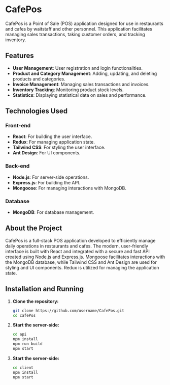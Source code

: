 # CafePos

CafePos is a Point of Sale (POS) application designed for use in restaurants and cafes by waitstaff and other personnel. This application facilitates managing sales transactions, taking customer orders, and tracking inventory.

## Features

- **User Management**: User registration and login functionalities.
- **Product and Category Management**: Adding, updating, and deleting products and categories.
- **Invoice Management**: Managing sales transactions and invoices.
- **Inventory Tracking**: Monitoring product stock levels.
- **Statistics**: Displaying statistical data on sales and performance.

## Technologies Used

### Front-end
- **React**: For building the user interface.
- **Redux**: For managing application state.
- **Tailwind CSS**: For styling the user interface.
- **Ant Design**: For UI components.

### Back-end
- **Node.js**: For server-side operations.
- **Express.js**: For building the API.
- **Mongoose**: For managing interactions with MongoDB.

### Database
- **MongoDB**: For database management.

## About the Project

CafePos is a full-stack POS application developed to efficiently manage daily operations in restaurants and cafes. The modern, user-friendly interface is built with React and integrated with a secure and fast API created using Node.js and Express.js. Mongoose facilitates interactions with the MongoDB database, while Tailwind CSS and Ant Design are used for styling and UI components. Redux is utilized for managing the application state.

## Installation and Running

1. **Clone the repository:**
   ```bash
   git clone https://github.com/username/CafePos.git
   cd cafePos

2. **Start the server-side:**
   ```bash
   cd api
   npm install
   npm run build
   npm start

3. **Start the server-side:**
   ```bash
   cd client
   npm install
   npm start
